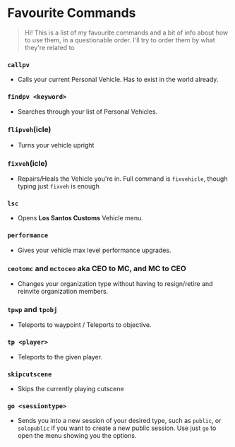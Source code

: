 # Favourite Commands
> Hi! This is a list of my favourite commands and a bit of info about how to use them, in a questionable order. I'll try to order them by what they're related to


### `callpv`
- Calls your current Personal Vehicle. Has to exist in the world already.

### `findpv <keyword>`
- Searches through your list of Personal Vehicles.

### `flipveh`(icle)
-  Turns your vehicle upright

### `fixveh`(icle)
- Repairs/Heals the Vehicle you're in. Full command is `fixvehicle`, though typing just `fixveh` is enough

### `lsc`
- Opens **Los Santos Customs** Vehicle menu.

### `performance`
- Gives your vehicle max level performance upgrades.

### `ceotomc` and `mctoceo` aka CEO to MC, and MC to CEO
- Changes your organization type without having to resign/retire and reinvite organization members.

### `tpwp` and `tpobj`
- Teleports to waypoint / Teleports to objective.
### `tp <player>`
- Teleports to the given player.

### `skipcutscene`
- Skips the currently playing cutscene

### `go <sessiontype>`
- Sends you into a new session of your desired type, such as `public`, or `solopublic` if you want to create a new public session. Use just `go` to open the menu showing you the options.
 